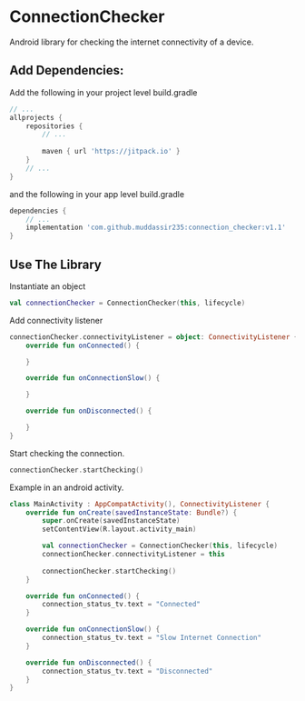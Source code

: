 # ConnectionChecker
Android library for checking the internet connectivity of a device.

## Add Dependencies:
Add the following in your project level build.gradle
```groovy
// ...
allprojects {
    repositories {
        // ...
        
        maven { url 'https://jitpack.io' }
    }
    // ...
}
```
and the following in your app level build.gradle
```groovy
dependencies {
    // ...
    implementation 'com.github.muddassir235:connection_checker:v1.1'
}
```

## Use The Library

Instantiate an object
```kotlin
val connectionChecker = ConnectionChecker(this, lifecycle)
```
Add connectivity listener
```kotlin
connectionChecker.connectivityListener = object: ConnectivityListener {
    override fun onConnected() {

    }

    override fun onConnectionSlow() {

    }

    override fun onDisconnected() {

    }
}
```
Start checking the connection.
```kotlin
connectionChecker.startChecking()
```

Example in an android activity.
```kotlin
class MainActivity : AppCompatActivity(), ConnectivityListener {
    override fun onCreate(savedInstanceState: Bundle?) {
        super.onCreate(savedInstanceState)
        setContentView(R.layout.activity_main)

        val connectionChecker = ConnectionChecker(this, lifecycle)
        connectionChecker.connectivityListener = this
        
        connectionChecker.startChecking()
    }

    override fun onConnected() {
        connection_status_tv.text = "Connected"
    }

    override fun onConnectionSlow() {
        connection_status_tv.text = "Slow Internet Connection"
    }

    override fun onDisconnected() {
        connection_status_tv.text = "Disconnected"
    }
}
```
